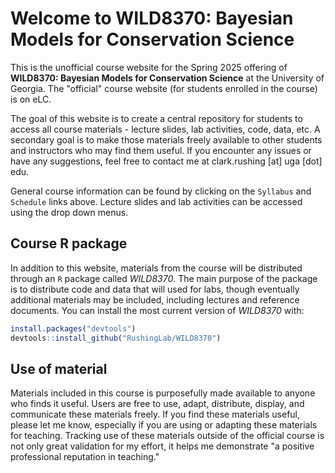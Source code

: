 # Welcome to WILD8370: Bayesian Models for Conservation Science

This is the unofficial course website for the Spring 2025 offering of **WILD8370: Bayesian Models for Conservation Science** at the University of Georgia. The "official" course website (for students enrolled in the course) is on eLC.  

The goal of this website is to create a central repository for students to access all course materials - lecture slides, lab activities, code, data, etc. A secondary goal is to make those materials freely available to other students and instructors who may find them useful. If you encounter any issues or have any suggestions, feel free to contact me at clark.rushing [at] uga [dot] edu.     

General course information can be found by clicking on the `Syllabus` and `Schedule` links above. Lecture slides and lab activities can be accessed using the drop down menus. 


## Course R package

In addition to this website, materials from the course will be distributed through an `R` package called *WILD8370*. The main purpose of the package is to distribute code and data that will used for labs, though eventually additional materials may be included, including lectures and reference documents. You can install the most current version of *WILD8370* with:

``` r
install.packages("devtools")
devtools::install_github("RushingLab/WILD8370")
```


## Use of material  

Materials included in this course is purposefully made available to anyone who finds it useful. Users are free to use, adapt, distribute, display, and communicate these materials freely. If you find these materials useful, please let me know, especially if you are using or adapting these materials for teaching. Tracking use of these materials outside of the official course is not only great validation for my effort, it helps me demonstrate "a positive professional reputation in teaching."
